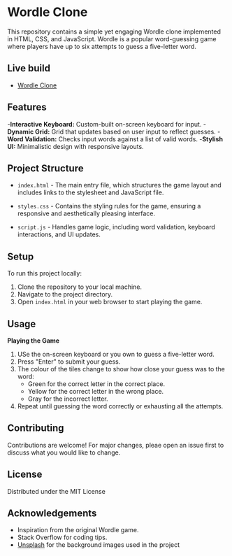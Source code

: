 # Wordle Clone

This repository contains a simple yet engaging Wordle clone implemented in HTML,
CSS, and JavaScript. Wordle is a popular word-guessing game where players have
up to six attempts to guess a five-letter word.

## Live build

- [Wordle Clone](https://fabulous-stroopwafel-5bbcd8.netlify.app/)

## Features

-**Interactive Keyboard:** Custom-built on-screen keyboard for input. -**Dynamic Grid:** Grid that updates based on user input to reflect guesses. -**Word Validation:** Checks input words against a list of valid words. -**Stylish UI:** Minimalistic design with responsive layouts.

## Project Structure

- `index.html` - The main entry file, which structures the game layout and includes links
  to the stylesheet and JavaScript file.

- `styles.css` - Contains the styling rules for the game, ensuring a responsive and aesthetically pleasing
  interface.

- `script.js` - Handles game logic, including word validation, keyboard interactions, and UI updates.

## Setup

To run this project locally:

1. Clone the repository to your local machine.
2. Navigate to the project directory.
3. Open `index.html` in your web browser to start playing the game.

## Usage

**Playing the Game**

1. USe the on-screen keyboard or you own to guess a five-letter word.
2. Press "Enter" to submit your guess.
3. The colour of the tiles change to show how close your guess was to the word:
   - Green for the correct letter in the correct place.
   - Yellow for the correct letter in the wrong place.
   - Gray for the incorrect letter.
4. Repeat until guessing the word correctly or exhausting all the attempts.

## Contributing

Contributions are welcome! For major changes, pleae open an issue first to discuss
what you would like to change.

## License

Distributed under the MIT License

## Acknowledgements

- Inspiration from the original Wordle game.
- Stack Overflow for coding tips.
- [Unsplash](https://source.unsplash.com/random/1024x1024?query=wordle) for the background images
  used in the project
